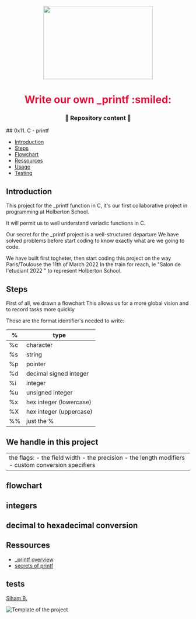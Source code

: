 <!DOCTYPE html>
<html lang="en">
  <head>
    <meta charset="UTF-8" />
    <meta http-equiv="X-UA-Compatible" content="IE=edge" />
    <meta name="viewport" content="width=device-width, initial-scale=1.0" />   
  </head>
  <body>
    <main>
      <div align="center"><img src="./nico_siham.jpeg" width="300" height= "200"> </div>
      <h1 style="color: crimson;text-align: center;"> Write our own _printf :smiled:</h1>
      <h3 align="center">📖 Repository content 📖</h3>
        ## 0x11. C - printf
 

* [Introduction](#introduction)
* [Steps](#steps)
* [Flowchart](#flowchart) 
* [Ressources](#learning)
* [Usage](#usage)
* [Testing](#tests) 

## Introduction  


This project  for the _printf function in C, it's our first collaborative
project in programming at Holberton School.


It will permit us to well understand variadic functions in C.

Our secret for the _printf project is a well-structured departure 
We have solved problems before start coding to know exactly what are we going to code.

We have built first togheter, then start coding this project on the way Paris/Toulouse the 11th of March 2022
In the train for reach, le "Salon de l'etudiant 2022 " to represent Holberton School.



## Steps

First of all, we drawn a flowchart 
This allows us for a more global vision and to record tasks more quickly 

Those are the format identifier's needed to write:

%  | type |
---|------|
%c | character				|
%s | string					|
%p | pointer				|
%d | decimal signed integer	|
%i | integer				|
%u | unsigned integer		|
%x | hex integer (lowercase)|
%X | hex integer (uppercase)|
%% | just the %				|

## We handle in this project
<table><tr><td valign="top" width="50%">
 the flags:
- the field width
- the precision
- the length modifiers
- custom conversion specifiers
</td></tr></table>




    


## flowchart


## integers



## decimal to hexadecimal conversion



## Ressources

* [_printf overview]()
* [secrets of printf]()

## tests

  


<footer>

<div class="badge-base LI-profile-badge" data-locale="fr_FR" data-size="medium" data-theme="dark" data-type="VERTICAL" data-vanity="siham-b-523a36230" data-version="v1"><a class="badge-base__link LI-simple-link" href="https://fr.linkedin.com/in/siham-b-523a36230?trk=profile-badge">Siham B.</a></div>

![Template of the project](./ourbadges.svg)


</footer>

</body>
<script src="https://platform.linkedin.com/badges/js/profile.js" async defer type="text/javascript"></script>

</html>








